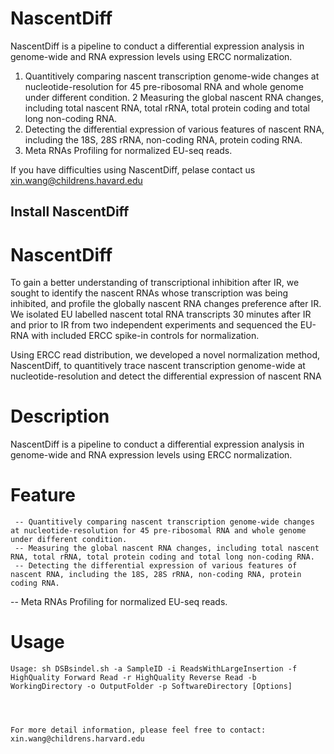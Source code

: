 # NascentDiff

NascentDiff is a pipeline to conduct a differential expression analysis in genome-wide and RNA expression levels using ERCC normalization.

1. Quantitively comparing nascent transcription genome-wide changes at nucleotide-resolution for 45 pre-ribosomal RNA and whole genome under different condition.
2  Measuring the global nascent RNA changes, including total nascent RNA, total rRNA, total protein coding and total long non-coding RNA.
3. Detecting the differential expression of various features of nascent RNA, including the 18S, 28S rRNA, non-coding RNA, protein coding RNA.
4. Meta RNAs Profiling for normalized EU-seq reads.

If you have difficulties using NascentDiff, pelase contact us xin.wang@childrens.havard.edu

## Install NascentDiff


# NascentDiff
To gain a better understanding of transcriptional inhibition after IR, we sought to identify the nascent RNAs whose transcription was being inhibited, and profile the globally nascent RNA changes preference after IR. We isolated EU labelled nascent total RNA transcripts 30 minutes after IR and prior to IR from two independent experiments and sequenced the EU-RNA with included ERCC spike-in controls for normalization. 

Using ERCC read distribution, we developed a novel normalization method, NascentDiff, to quantitively trace nascent transcription genome-wide at nucleotide-resolution and detect the differential expression of nascent RNA 

# Description
NascentDiff is a pipeline to conduct a differential expression analysis in genome-wide and RNA expression levels using ERCC normalization.

# Feature 
	 -- Quantitively comparing nascent transcription genome-wide changes at nucleotide-resolution for 45 pre-ribosomal RNA and whole genome under different condition.
	 -- Measuring the global nascent RNA changes, including total nascent RNA, total rRNA, total protein coding and total long non-coding RNA.
	 -- Detecting the differential expression of various features of nascent RNA, including the 18S, 28S rRNA, non-coding RNA, protein coding RNA.
   -- Meta RNAs Profiling for normalized EU-seq reads.
# Usage
```
Usage: sh DSBsindel.sh -a SampleID -i ReadsWithLargeInsertion -f HighQuality Forward Read -r HighQuality Reverse Read -b WorkingDirectory -o OutputFolder -p SoftwareDirectory [Options]




For more detail information, please feel free to contact: xin.wang@childrens.harvard.edu




